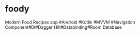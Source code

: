 # foody
Modern Food Recipes app #Android #Kotlin #MVVM #Navigation Component#DI#Dagger Hilt#Databinding#Room Database

